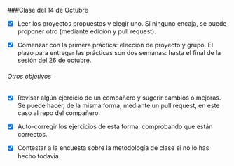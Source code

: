 ###Clase del 14 de Octubre
* [X] Leer los proyectos propuestos y elegir uno. Si ninguno encaja, se puede proponer otro (mediante edición y pull request).

* [X] Comenzar con la primera práctica: elección de proyecto y grupo. El plazo para entregar las prácticas son dos semanas: hasta el final de la sesión del 26 de octubre.

###### Otros objetivos

* [X] Revisar algún ejercicio de un compañero y sugerir cambios o mejoras. Se puede hacer, de la misma forma, mediante un pull request, en este caso al repo del compañero.

* [X] Auto-corregir los ejercicios de esta forma, comprobando que están correctos.

* [X] Contestar a la encuesta sobre la metodología de clase si no lo has hecho todavía.